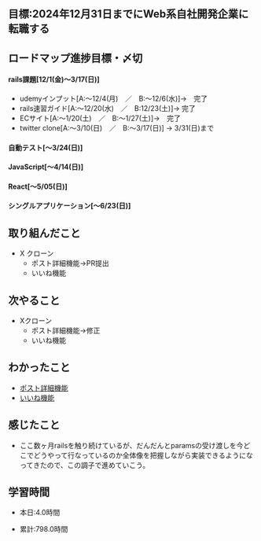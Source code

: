 ## 目標:2024年12月31日までにWeb系自社開発企業に転職する

## ロードマップ進捗目標・〆切
#### rails課題[12/1(金)～3/17(日)]
* udemyインプット[A:～12/4(月)　／　B:～12/6(水)]→　完了
* rails速習ガイド[A:～12/20(水)　／　B:12/23(土)]→  完了
* ECサイト[A:～1/20(土)　／　B:～1/27(土)]→　完了
* twitter clone[A:～3/10(日)　／　B:～3/17(日)] → 3/31(日)まで

#### 自動テスト[～3/24(日)]
#### JavaScript[～4/14(日)]
#### React[～5/05(日)]
#### シングルアプリケーション[～6/23(日)]


## 取り組んだこと
- X クローン
  - ポスト詳細機能→PR提出
  - いいね機能



## 次やること
- Xクローン
  - ポスト詳細機能→修正
  - いいね機能
  
## わかったこと
* [ポスト詳細機能](https://cherry-beat-86e.notion.site/rails-c0006d1d7d8143c995b29d9ab1b2c6a0?pvs=4)
* [いいね機能](https://cherry-beat-86e.notion.site/rails-7b0984cb3d804f1a9de85914fb194244?pvs=4)



## 感じたこと
* ここ数ヶ月railsを触り続けているが、だんだんとparamsの受け渡しを今どこでどうやって行なっているのか全体像を把握しながら実装できるようになってきたので、この調子で進めていこう。

## 学習時間
- 本日:4.0時間

- 累計:798.0時間
